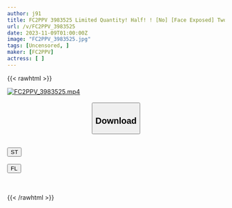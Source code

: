 ```yaml
---
author: j91
title: FC2PPV 3983525 Limited Quantity! Half! ! [No] [Face Exposed] Two Pussies! ? A Hairy Genital Area That Is Rare In The World. A Look Behind The Scenes Of Childcare Workers
url: /v/FC2PPV_3983525
date: 2023-11-09T01:00:00Z
image: "FC2PPV_3983525.jpg"
tags: [Uncensored, ]
maker: [FC2PPV]
actress: [ ]
---
```



{{< rawhtml >}}

<div class="video" data-videoid="WGayXzlQewtbBqW">
    <a href="javascript:;">
        <img src="https://my.j91.asia/v/FC2PPV_3983525/FC2PPV_3983525.jpg" width="WIDTH" height="HEIGHT" alt="FC2PPV_3983525.mp4" loading="lazy">
    </a>
</div>

<script type="text/javascript" src="https://j91.asia/asset/on-demand-st.js"></script>

<br>
  <link rel="stylesheet" href="https://j91.asia/asset/bs5.css">
  
  <center>
  <button class="btn btn-primary" type="button" data-bs-toggle="collapse" data-bs-target=".multi-collapse" aria-expanded="false" aria-controls="multiCollapseExample1 multiCollapseExample2"><h2>Download</h2></button></center>
</p>
<div class="row">
  <div class="col">
    <div class="collapse multi-collapse" id="multiCollapseExample1">
      <div class="card card-body">
	      	      <br>
<div class="buttons">  
<a href="https://streamtape.to/v/WGayXzlQewtbBqW" target="_blank"><button class="btn-hover color-3"><i class="fa fa-download"></i> ST</button></a></div>
    </div>
  </div>
</div>
  <div class="col">
    <div class="collapse multi-collapse" id="multiCollapseExample2">
      <div class="card card-body">
	      <br>
<div class="buttons">
    <a href="https://filelions.online/f/l1n9skgt2ll0" target="_blank"><button class="btn-hover color-9"><i class="fa fa-download"></i> FL</button></a></div>
<br><br>
      </div>
    </div>
  </div>
</div>

{{< /rawhtml >}}
